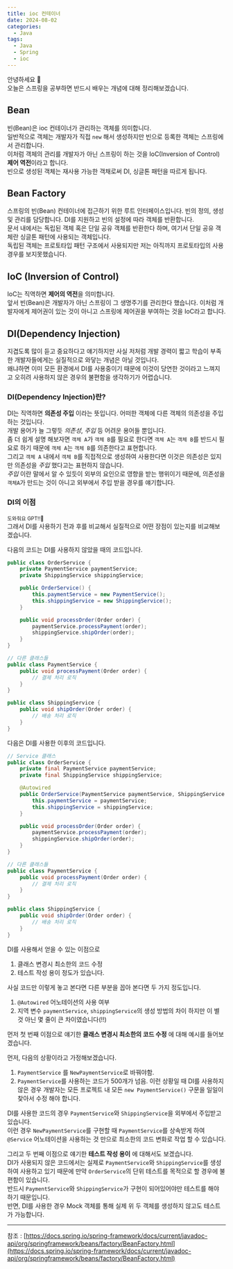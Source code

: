```yaml
---
title: ioc 컨테이너
date: 2024-08-02
categories:
  - Java
tags:
  - Java
  - Spring
  - ioc
---
```

안녕하세요 🐸  
오늘은 스프링을 공부하면 반드시 배우는 개념에 대해 정리해보겠습니다.
## Bean
빈(Bean)은 ioc 컨테이너가 관리하는 객체를 의미합니다.  
일반적으로 객체는 개발자가 직접 `new` 해서 생성하지만 빈으로 등록한 객체는 스프링에서 관리합니다.  
이처럼 객체의 관리를 개발자가 아닌 스프링이 하는 것을 IoC(Inversion of Control) **제어 역전**이라고 합니다.  
빈으로 생성된 객체는 재사용 가능한 객채로써 DI, 싱글톤 패턴을 따르게 됩니다. 

## Bean Factory
스프링의 빈(Bean) 컨테이너에 접근하기 위한 루트 인터페이스입니다.  빈의 정의, 생성 및 관리를 담당합니다. DI를 지원하고 빈의 설정에 따라 객체를 반환합니다.  
문서 내에서는 독립된 객체 혹은 단일 공유 객체를 반환한다 하며, 여기서 단일 공유 객체란 싱글톤 패턴에 사용되는 객체입니다.   
독립된 객체는 프로토타입 패턴 구조에서 사용되지만 저는 아직까지 프로토타입의 사용 경우를 보지못했습니다.

## IoC (Inversion of Control)
IoC는 직역하면 **제어의 역전**을 의미합니다.  
앞서 빈(Bean)은 개발자가 아닌 스프링이 그 생명주기를 관리한다 했습니다.  이처럼 개발자에게 제어권이 있는 것이 아니고 스프링에 제어권을 부여하는 것을 IoC라고 합니다.  

## DI(Dependency Injection)

지겹도록 많이 듣고 중요하다고 얘기하지만 사실 저처럼 개발 경력이 짧고 학습이 부족한 개발자들에게는 실질적으로 와닿는 개념은 아닐 것입니다.  
왜냐하면 이미 모든 환경에서 DI를 사용중이기 때문에 이것이 당연한 것이라고 느껴지고 오히려 사용하지 않은 경우의 불편함을 생각하기가 어렵습니다.  
### DI(Dependency Injection)란?
DI는 직역하면 **의존성 주입** 이라는 뜻입니다. 어떠한 객체에 다른 객체의 의존성을 주입하는 것입니다.  
개발 용어가 늘 그렇듯 *의존성*, *주입* 등 어려운 용어들 뿐입니다.   
좀 더 쉽게 설명 해보자면 `객체 A`가 `객체 B`를 필요로 한다면 `객체 A`는 `객체 B`를 반드시 필요로 하기 때문에 `객체 A`는 `객체 B`를 의존한다고 표현합니다.  
그리고 `객체 A` 내에서 `객체 B`를 직접적으로 생성하여 사용한다면 이것은 의존성은 있지만 의존성을 *주입* 했다고는 표현하지 않습니다.  
*주입* 이란 말에서 알 수 있듯이 외부의 요인으로 영향을 받는 행위이기 때문에, 의존성을 `객체A`가 만드는 것이 아니고 외부에서 주입 받을 경우를 얘기합니다.

### DI의 이점
<small>도와줘요 GPT!!📢</small>  
그래서 DI를 사용하기 전과 후를 비교해서 실질적으로 어떤 장점이 있는지를 비교해보겠습니다.  

다음의 코드는 DI를 사용하지 않았을 때의 코드입니다.  
```java
public class OrderService {
    private PaymentService paymentService;
    private ShippingService shippingService;

    public OrderService() {
        this.paymentService = new PaymentService();
        this.shippingService = new ShippingService();
    }

    public void processOrder(Order order) {
        paymentService.processPayment(order);
        shippingService.shipOrder(order);
    }
}

// 다른 클래스들
public class PaymentService {
    public void processPayment(Order order) {
        // 결제 처리 로직
    }
}

public class ShippingService {
    public void shipOrder(Order order) {
        // 배송 처리 로직
    }
}
```

다음은 DI를 사용한 이후의 코드입니다.
```java
// Service 클래스
public class OrderService {
    private final PaymentService paymentService;
    private final ShippingService shippingService;

    @Autowired
    public OrderService(PaymentService paymentService, ShippingService shippingService) {
        this.paymentService = paymentService;
        this.shippingService = shippingService;
    }

    public void processOrder(Order order) {
        paymentService.processPayment(order);
        shippingService.shipOrder(order);
    }
}

// 다른 클래스들
public class PaymentService {
    public void processPayment(Order order) {
        // 결제 처리 로직
    }
}

public class ShippingService {
    public void shipOrder(Order order) {
        // 배송 처리 로직
    }
}
```

DI를 사용해서 얻을 수 있는 이점으로
1. 클래스 변경시 최소한의 코드 수정
2. 테스트 작성 용이
정도가 있습니다.

사실 코드만 이렇게 놓고 본다면 다른 부분을 꼽아 본다면 두 가지 정도입니다.  
1. `@Autowired` 어노테이션의 사용 여부
2. 지역 변수 `paymentService`, `shippingService`의 생성 방법의 차이
하지만 이 별 것 아닌 몇 줄이 큰 차이였습니다(!!)  

먼저 첫 번째 이점으로 얘기한 **클래스 변경시 최소한의 코드 수정** 에 대해 예시를 들어보겠습니다.

먼저, 다음의 상황이라고 가정해보겠습니다.
1. `PaymentService` 를 `NewPaymentService`로 바꿔야함.
2. `PaymentService`를 사용하는 코드가 500개가 넘음.
이런 상황일 때 DI를 사용하지 않은 경우 개발자는 모든 프로젝트 내 모든 `new PaymentService()` 구문을 일일이 찾아서 수정 해야 합니다.  

DI를 사용한 코드의 경우 `PaymentService`와 `ShippingService`을 외부에서 주입받고 있습니다.  
이런 경우 `NewPaymentService`를 구현할 때 `PaymentService`를 상속받게 하여 `@Service` 어노테이션을 사용하는 것 만으로 최소한의 코드 변화로 작업 할 수 있습니다.  

그리고 두 번째 이점으로 얘기한 **테스트 작성 용이** 에 대해서도 보겠습니다.  
DI가 사용되지 않은 코드에서는 실제로 `PaymentService`와 `ShippingService`를 생성하여 사용하고 있기 때문에 만약 `OrderService`의 단위 테스트를 목적으로 할 경우에 불편함이 있습니다.  
반드시  `PaymentService`와 `ShippingService`가 구현이 되어있어야만 테스트를 해야 하기 때문입니다.  
반면, DI를 사용한 경우 Mock 객체를 통해 실제 위 두 객체를 생성하지 않고도 테스트가 가능합니다.  


---
참조 : [https://docs.spring.io/spring-framework/docs/current/javadoc-api/org/springframework/beans/factory/BeanFactory.html](https://docs.spring.io/spring-framework/docs/current/javadoc-api/org/springframework/beans/factory/BeanFactory.html)  

